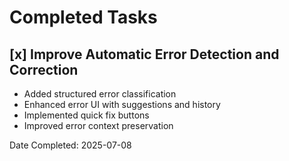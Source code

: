 # Completed Tasks

## [x] Improve Automatic Error Detection and Correction
- Added structured error classification
- Enhanced error UI with suggestions and history
- Implemented quick fix buttons
- Improved error context preservation

Date Completed: 2025-07-08